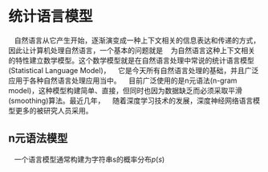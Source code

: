 统计语言模型
==========
    自然语言从它产生开始，逐渐演变成一种上下文相关的信息表达和传递的方式，因此让计算机处理自然语言，一个基本的问题就是
    为自然语言这种上下文相关的特性建立数学模型。这个数学模型就是在自然语言处理中常说的统计语言模型(Statistical Language Model)，
    它是今天所有自然语言处理的基础，并且广泛应用于各种自然语言处理应用当中。
    目前广泛使用的是n元语法(n-gram model)，这种模型构建简单、直接，但同时也因为数据缺乏而必须采取平滑(smoothing)算法。最近几年，
    随着深度学习技术的发展，深度神经网络语言模型更多的被研究人员采用。
    
## n元语法模型
    
    一个语言模型通常构建为字符串s的概率分布$p(s)$
